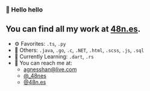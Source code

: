 ### 👋 Hello hello

You can find all my work at [48n.es](https://48n.es).
---
- ⚙️ Favorites:  `.ts`, `.py`
- 🧰 Others: `.java`, `.go`, `.c`, `.NET`, `.html`, `.scss`, `.js`, `.sql`
- 🧠 Currently Learning: `.dart`, `.rs`
- 💬 You can reach me at:
  - <agnesshan@live.com>
  - [@_48nes](https://x.com/_48nes)
  - [@48n.es](https://bsky.app/profile/48n.es)

<!--
**48nes/48nes** is a ✨ _special_ ✨ repository because its `README.md` (this file) appears on your GitHub profile.

Here are some ideas to get you started:

- 🔭 I’m currently working on ...
- 🌱 I’m currently learning ...
- 👯 I’m looking to collaborate on ...
- 🤔 I’m looking for help with ...
- 💬 Ask me about ...
- 📫 How to reach me: ...
- 😄 Pronouns: ...
- ⚡ Fun fact: ...
-->

